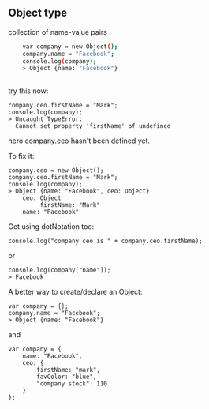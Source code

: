 ## Object type
collection of name-value pairs

````sh
    var company = new Object();
    company.name = "Facebook";
    console.log(company);
    > Object {name: "Facebook"}
    
````

try this now:


    company.ceo.firstName = "Mark";
    console.log(company);
    > Uncaught TypeError:
      Cannot set property 'firstName' of undefined
    
hero company.ceo hasn't been defined yet.

To fix it:

    company.ceo = new Object();
    company.ceo.firstName = "Mark";
    console.log(company);
    > Object {name: "Facebook", ceo: Object}
        ceo: Object
             firstName: "Mark"
        name: "Facebook"
        
Get using dotNotation too:

    console.log("company ceo is " + company.ceo.firstName);

or 

    console.log(company["name"]);
    > Facebook
    
A better way to create/declare an Object:

    var company = {};
    company.name = "Facebook";
    > Object {name: "Facebook"}
    
and

    var company = {
        name: "Facebook",
        ceo: {
            firstName: "mark",
            favColor: "blue",
            "company stock": 110
        }
    };
    
